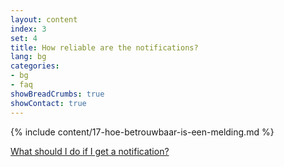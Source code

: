 ```yaml
---
layout: content
index: 3
set: 4 
title: How reliable are the notifications?
lang: bg
categories:
- bg
- faq
showBreadCrumbs: true
showContact: true
---
```

{% include content/17-hoe-betrouwbaar-is-een-melding.md %}

[What should I do if I get a notification?](/bg/faq/3-wat-als/)
